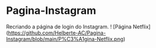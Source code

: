 # Pagina-Instagram
Recriando a página de login do Instagram.
! [Página Netflix] (https://github.com/Helberte-AC/Pagina-Instagram/blob/main/P%C3%A1gina-Netflix.png)

